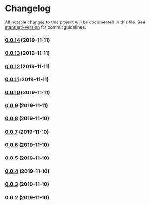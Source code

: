 # Changelog

All notable changes to this project will be documented in this file. See [standard-version](https://github.com/conventional-changelog/standard-version) for commit guidelines.

### [0.0.14](https://github.com/alexxsexotic/leafy-design-system/compare/v0.0.13...v0.0.14) (2019-11-11)

### [0.0.13](https://github.com/alexxsexotic/leafy-design-system/compare/v0.0.12...v0.0.13) (2019-11-11)

### [0.0.12](https://github.com/alexxsexotic/leafy-design-system/compare/v0.0.11...v0.0.12) (2019-11-11)

### [0.0.11](https://github.com/alexxsexotic/leafy-design-system/compare/v0.0.10...v0.0.11) (2019-11-11)

### [0.0.10](https://github.com/alexxsexotic/leafy-design-system/compare/v0.0.9...v0.0.10) (2019-11-11)

### [0.0.9](https://github.com/alexxsexotic/leafy-design-system/compare/v0.0.8...v0.0.9) (2019-11-11)

### [0.0.8](https://github.com/alexxsexotic/leafy-design-system/compare/v0.0.7...v0.0.8) (2019-11-10)

### [0.0.7](https://github.com/alexxsexotic/leafy-design-system/compare/v0.0.6...v0.0.7) (2019-11-10)

### [0.0.6](https://github.com/alexxsexotic/leafy-design-system/compare/v0.0.5...v0.0.6) (2019-11-10)

### [0.0.5](https://github.com/alexxsexotic/leafy-design-system/compare/v0.0.4...v0.0.5) (2019-11-10)

### [0.0.4](https://github.com/alexxsexotic/leafy-design-system/compare/v0.0.3...v0.0.4) (2019-11-10)

### [0.0.3](https://github.com/alexxsexotic/leafy-design-system/compare/v0.0.2...v0.0.3) (2019-11-10)

### 0.0.2 (2019-11-10)
